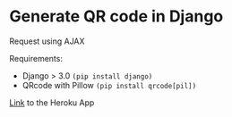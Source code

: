 # Generate QR code in Django
Request using AJAX

Requirements:
- Django > 3.0 `(pip install django)`
- QRcode with Pillow `(pip install qrcode[pil])`

[Link](https://qrcodegenerate.herokuapp.com) to the Heroku App